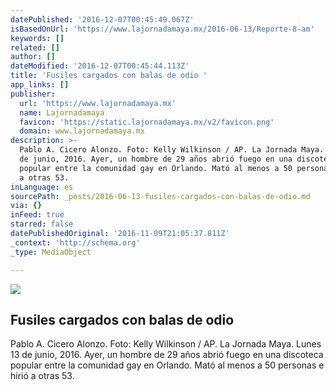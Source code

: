 ```yaml
---
datePublished: '2016-12-07T00:45:49.067Z'
isBasedOnUrl: 'https://www.lajornadamaya.mx/2016-06-13/Reporte-8-am'
keywords: []
related: []
author: []
dateModified: '2016-12-07T00:45:44.113Z'
title: 'Fusiles cargados con balas de odio '
app_links: []
publisher:
  url: 'https://www.lajornadamaya.mx'
  name: Lajornadamaya
  favicon: 'https://static.lajornadamaya.mx/v2/favicon.png'
  domain: www.lajornadamaya.mx
description: >-
  Pablo A. Cicero Alonzo. Foto: Kelly Wilkinson / AP. La Jornada Maya. Lunes 13
  de junio, 2016. Ayer, un hombre de 29 años abrió fuego en una discoteca
  popular entre la comunidad gay en Orlando. Mató al menos a 50 personas e hirió
  a otras 53.
inLanguage: es
sourcePath: _posts/2016-06-13-fusiles-cargados-con-balas-de-odio.md
via: {}
inFeed: true
starred: false
datePublishedOriginal: '2016-11-09T21:05:37.811Z'
_context: 'http://schema.org'
_type: MediaObject

---
```

<article style=""><img src="https://img.lajornadamaya.mx/32/j1ag57bazogl_640-414-cover" /><h1>Fusiles cargados con balas de odio </h1><p>Pablo A. Cicero Alonzo. Foto: Kelly Wilkinson / AP. La Jornada Maya. Lunes 13 de junio, 2016. Ayer, un hombre de 29 años abrió fuego en una discoteca popular entre la comunidad gay en Orlando. Mató al menos a 50 personas e hirió a otras 53.</p></article>